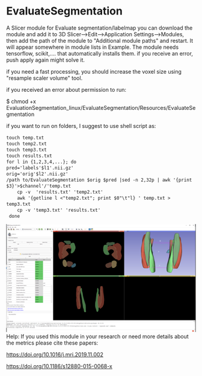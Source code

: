 # EvaluateSegmentation
A Slicer module for Evaluate segmentation/labelmap
you can download the module and add it to 3D Slicer-->Edit-->Application Settings-->Modules, then add the path of the module to "Additional module paths" and restart. It will appear somewhere in module lists in Example.
The module needs tensorflow, scikit,.... that automatically installs them. if you receive an error, push apply again might solve it.

if you need a fast processing, you should increase the voxel size using "resample scaler volume" tool.

if you received an error about permission to run: 

$ chmod +x EvaluationSegmentation_linux/EvaluateSegmentation/Resources/EvaluateSegmentation

if you want to run on folders, I suggest to use shell script as:

    touch temp.txt
    touch temp2.txt
    touch temp3.txt
    touch results.txt
    for l in {1,2,3,4,...}; do
    pred='labels'$l1'.nii.gz'
    orig='orig'$l2'.nii.gz'
    /path to/EvaluateSegmentation $orig $pred |sed -n 2,32p | awk '{print $3}'>$channel'/'temp.txt
	    cp -v  'results.txt' 'temp2.txt'  
	    awk '{getline l <"temp2.txt"; print $0"\t"l} ' temp.txt > temp3.txt
	    cp -v 'temp3.txt' 'results.txt'	
     done


![Alt text](Screenshot1.jpg?raw=true "Using Slicer for label evaluation")
Help:
If you used this module in your research or need more details about the metrics please cite these papers:


https://doi.org/10.1016/j.mri.2019.11.002 

https://doi.org/10.1186/s12880-015-0068-x
